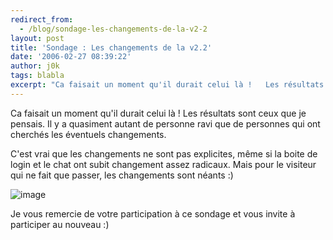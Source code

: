 ```yaml
---
redirect_from:
  - /blog/sondage-les-changements-de-la-v2-2
layout: post
title: 'Sondage : Les changements de la v2.2'
date: '2006-02-27 08:39:22'
author: j0k
tags: blabla
excerpt: "Ca faisait un moment qu'il durait celui là !   Les résultats sont ceux que je pensais. Il y a quasiment autant de personne ravi que de personnes qui ont cherchés les éventuels changements.  \n  \nC'est vrai que les changements ne sont pas explicites, même si la boite de login et le chat ont subit changement assez radicaux.   Mais pour le visiteur qui      …"
---
```


Ca faisait un moment qu'il durait celui là !   Les résultats sont ceux que je pensais. Il y a quasiment autant de personne ravi que de personnes qui ont cherchés les éventuels changements.

C'est vrai que les changements ne sont pas explicites, même si la boite de login et le chat ont subit changement assez radicaux.   Mais pour le visiteur qui ne fait que passer, les changements sont néants :)

 ![image](http://www.j0k3r.net/img/sond/v2.2.png)

Je vous remercie de votre participation à ce sondage et vous invite à participer au nouveau :)

